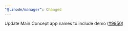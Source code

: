 ```yaml
---
"@linode/manager": Changed
---
```


Update Main Concept app names to include demo ([#9950](https://github.com/linode/manager/pull/9950))
